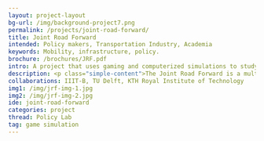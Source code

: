 ```yaml
---
layout: project-layout
bg-url: /img/background-project7.png
permalink: /projects/joint-road-forward/
title: Joint Road Forward
intended: Policy makers, Transportation Industry, Academia
keywords: Mobility, infrastructure, policy.
brochure: /brochures/JRF.pdf
intro: A project that uses gaming and computerized simulations to study planning for mobility infrastructure and policy.
description: <p class="simple-content">The Joint Road Forward is a multi-year project aimed at developing gaming and simulation methods to better design mobility infrastructure and policies, leveraging different forms of relevant data, and participatory methods. <p/><p class="simple-content">The research project is a collaboration between academia and industry in India and the Netherlands, with a goal to learn from both contexts. We will use mobility data mining methods to build  specific mobility models, which form the base for the gaming and simulation platform.</p><p class="simple-content">Our approach leverages both gaming and computerized simulations, built and validated using data from Indian and Dutch contexts. Computerized simulations offer a space for experimentation at scales of cities, and gaming simulations provide the ability to use participatory approaches enabling multiple stakeholder engagement. Our efforts in this project are supported by The Netherlands Organisation for Scientific Research (NWO).<p/>
collaborations: IIIT-B, TU Delft, KTH Royal Institute of Technology
img1: /img/jrf-img-1.jpg
img2: /img/jrf-img-2.jpg
ide: joint-road-forward
categories: project
thread: Policy Lab
tag: game simulation
---
```

